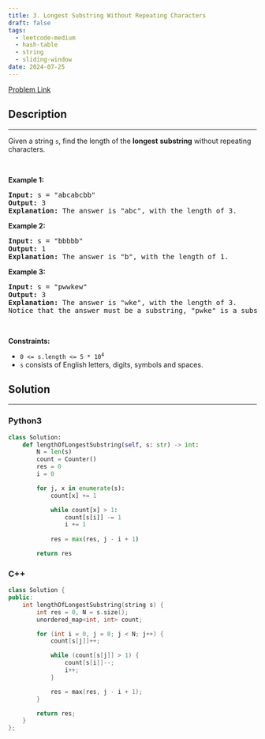 ```yaml
---
title: 3. Longest Substring Without Repeating Characters
draft: false
tags: 
  - leetcode-medium
  - hash-table
  - string
  - sliding-window
date: 2024-07-25
---
```


[Problem Link](https://leetcode.com/problems/longest-substring-without-repeating-characters/)

## Description

---
<p>Given a string <code>s</code>, find the length of the <strong>longest</strong> <span data-keyword="substring-nonempty"><strong>substring</strong></span> without repeating characters.</p>

<p>&nbsp;</p>
<p><strong class="example">Example 1:</strong></p>

<pre>
<strong>Input:</strong> s = &quot;abcabcbb&quot;
<strong>Output:</strong> 3
<strong>Explanation:</strong> The answer is &quot;abc&quot;, with the length of 3.
</pre>

<p><strong class="example">Example 2:</strong></p>

<pre>
<strong>Input:</strong> s = &quot;bbbbb&quot;
<strong>Output:</strong> 1
<strong>Explanation:</strong> The answer is &quot;b&quot;, with the length of 1.
</pre>

<p><strong class="example">Example 3:</strong></p>

<pre>
<strong>Input:</strong> s = &quot;pwwkew&quot;
<strong>Output:</strong> 3
<strong>Explanation:</strong> The answer is &quot;wke&quot;, with the length of 3.
Notice that the answer must be a substring, &quot;pwke&quot; is a subsequence and not a substring.
</pre>

<p>&nbsp;</p>
<p><strong>Constraints:</strong></p>

<ul>
	<li><code>0 &lt;= s.length &lt;= 5 * 10<sup>4</sup></code></li>
	<li><code>s</code> consists of English letters, digits, symbols and spaces.</li>
</ul>


## Solution

---
### Python3
``` py title='longest-substring-without-repeating-characters'
class Solution:
    def lengthOfLongestSubstring(self, s: str) -> int:
        N = len(s)
        count = Counter()
        res = 0
        i = 0

        for j, x in enumerate(s):
            count[x] += 1

            while count[x] > 1:
                count[s[i]] -= 1
                i += 1
            
            res = max(res, j - i + 1)

        return res
```
### C++
``` cpp title='longest-substring-without-repeating-characters'
class Solution {
public:
    int lengthOfLongestSubstring(string s) {
        int res = 0, N = s.size();
        unordered_map<int, int> count;

        for (int i = 0, j = 0; j < N; j++) {
            count[s[j]]++;

            while (count[s[j]] > 1) {
                count[s[i]]--;
                i++;
            }

            res = max(res, j - i + 1);
        }

        return res;
    }
};
```

